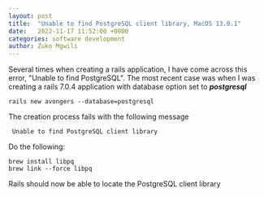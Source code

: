 ```yaml
---
layout: post
title:  "Unable to find PostgreSQL client library, MacOS 13.0.1"
date:   2022-11-17 11:52:00 +0000
categories: software development
author: Zuko Mgwili
---
```


Several times when creating a rails application, I have come across this error, "Unable to find PostgreSQL". The most recent case was when I was creating a rails 7.0.4 application with database option set to ***postgresql***
```
rails new avongers --database=postgresql
```
The creation process fails with the following message
```
 Unable to find PostgreSQL client library
```
Do the following:
```
brew install libpq
brew link --force libpq
```

Rails should now be able to locate the PostgreSQL client library